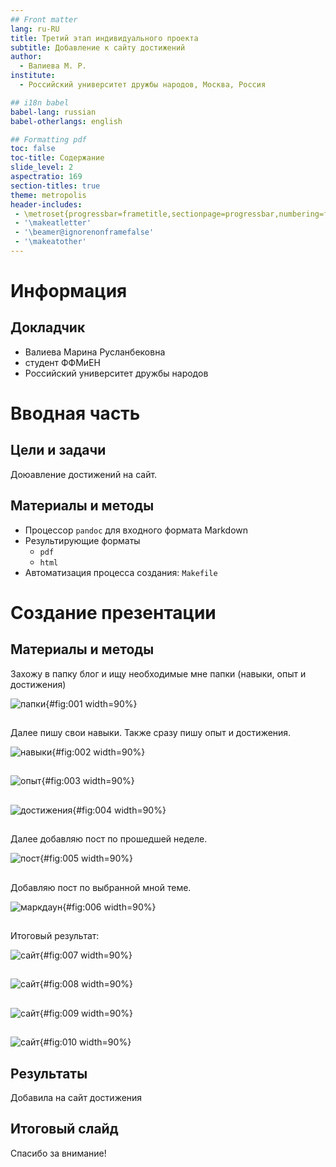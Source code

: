 ```yaml
---
## Front matter
lang: ru-RU
title: Третий этап индивидуального проекта
subtitle: Добавление к сайту достижений
author:
  - Валиева М. Р.
institute:
  - Российский университет дружбы народов, Москва, Россия

## i18n babel
babel-lang: russian
babel-otherlangs: english

## Formatting pdf
toc: false
toc-title: Содержание
slide_level: 2
aspectratio: 169
section-titles: true
theme: metropolis
header-includes:
 - \metroset{progressbar=frametitle,sectionpage=progressbar,numbering=fraction}
 - '\makeatletter'
 - '\beamer@ignorenonframefalse'
 - '\makeatother'
---
```


# Информация

## Докладчик

  * Валиева Марина Русланбековна
  * студент ФФМиЕН
  * Российский университет дружбы народов


# Вводная часть


## Цели и задачи

Доюавление достижений на сайт.

## Материалы и методы

- Процессор `pandoc` для входного формата Markdown
- Результирующие форматы
	- `pdf`
	- `html`
- Автоматизация процесса создания: `Makefile`

# Создание презентации

## Материалы и методы

Захожу в папку блог и ищу необходимые мне папки (навыки, опыт и достижения)

![папки](image/1.png){#fig:001 width=90%}

##

Далее пишу свои навыки. Также сразу пишу опыт и достижения.

![навыки](image/2.png){#fig:002 width=90%}

##

![опыт](image/3.png){#fig:003 width=90%}

##

![достижения](image/4.png){#fig:004 width=90%}

##

Далее добавляю пост по прошедшей неделе.

![пост](image/5.png){#fig:005 width=90%}

##

Добавляю пост по выбранной мной теме.

![маркдаун](image/6.png){#fig:006 width=90%}

##

Итоговый результат:

![сайт](image/7.png){#fig:007 width=90%}

##

![сайт](image/8.png){#fig:008 width=90%}

##

![сайт](image/9.png){#fig:009 width=90%}

##

![сайт](image/10.png){#fig:010 width=90%}

## Результаты

Добавила на сайт достижения

## Итоговый слайд

Спасибо за внимание!
